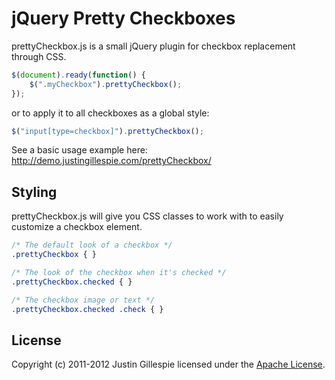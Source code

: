 # jQuery Pretty Checkboxes

prettyCheckbox.js is a small jQuery plugin for checkbox replacement through CSS.

```javascript
$(document).ready(function() {
	$(".myCheckbox").prettyCheckbox();
});
```

or to apply it to all checkboxes as a global style:

```javascript
$("input[type=checkbox]").prettyCheckbox();
```

See a basic usage example here: http://demo.justingillespie.com/prettyCheckbox/

## Styling

prettyCheckbox.js will give you CSS classes to work with to easily customize a checkbox element.

```css
/* The default look of a checkbox */
.prettyCheckbox { }

/* The look of the checkbox when it's checked */
.prettyCheckbox.checked { }

/* The checkbox image or text */
.prettyCheckbox.checked .check { }
```

## License

Copyright (c) 2011-2012 Justin Gillespie licensed under the [Apache License](http://www.apache.org/licenses/LICENSE-2.0).